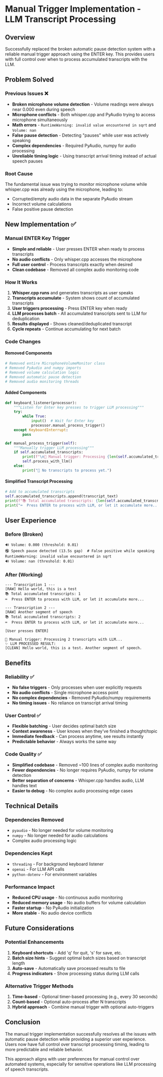# Manual Trigger Implementation - LLM Transcript Processing

## Overview

Successfully replaced the broken automatic pause detection system with a reliable manual trigger approach using the ENTER key. This provides users with full control over when to process accumulated transcripts with the LLM.

## Problem Solved

### Previous Issues ❌
- **Broken microphone volume detection** - Volume readings were always near 0.000 even during speech
- **Microphone conflicts** - Both whisper.cpp and PyAudio trying to access microphone simultaneously
- **Math errors** - `RuntimeWarning: invalid value encountered in sqrt` and `Volume: nan`
- **False pause detection** - Detecting "pauses" while user was actively speaking
- **Complex dependencies** - Required PyAudio, numpy for audio processing
- **Unreliable timing logic** - Using transcript arrival timing instead of actual speech pauses

### Root Cause
The fundamental issue was trying to monitor microphone volume while whisper.cpp was already using the microphone, leading to:
- Corrupted/empty audio data in the separate PyAudio stream
- Incorrect volume calculations
- False positive pause detection

## New Implementation ✅

### Manual ENTER Key Trigger
- **Simple and reliable** - User presses ENTER when ready to process transcripts
- **No audio conflicts** - Only whisper.cpp accesses the microphone
- **Full user control** - Process transcripts exactly when desired
- **Clean codebase** - Removed all complex audio monitoring code

### How It Works

1. **Whisper.cpp runs** and generates transcripts as user speaks
2. **Transcripts accumulate** - System shows count of accumulated transcripts
3. **User triggers processing** - Press ENTER key when ready
4. **LLM processes batch** - All accumulated transcripts sent to LLM for deduplication
5. **Results displayed** - Shows cleaned/deduplicated transcript
6. **Cycle repeats** - Continue accumulating for next batch

### Code Changes

#### Removed Components
```python
# Removed entire MicrophoneVolumeMonitor class
# Removed PyAudio and numpy imports
# Removed volume calculation logic
# Removed automatic pause detection
# Removed audio monitoring threads
```

#### Added Components
```python
def keyboard_listener(processor):
    """Listen for Enter key presses to trigger LLM processing"""
    try:
        while True:
            input()  # Wait for Enter key
            processor.manual_process_trigger()
    except KeyboardInterrupt:
        pass

def manual_process_trigger(self):
    """Manually trigger LLM processing"""
    if self.accumulated_transcripts:
        print(f"\n🤖 Manual trigger: Processing {len(self.accumulated_transcripts)} transcripts with LLM...")
        self.process_with_llm()
    else:
        print("📝 No transcripts to process yet.")
```

#### Simplified Transcript Processing
```python
# Add to accumulated transcripts
self.accumulated_transcripts.append(transcript_text)
print(f"📚 Total accumulated transcripts: {len(self.accumulated_transcripts)}")
print("⌨️  Press ENTER to process with LLM, or let it accumulate more...")
```

## User Experience

### Before (Broken)
```
🔊 Volume: 0.000 (threshold: 0.01)
🔇 Speech pause detected (13.5s gap)  # False positive while speaking
RuntimeWarning: invalid value encountered in sqrt
🔊 Volume: nan (threshold: 0.01)
```

### After (Working)
```
--- Transcription 1 ---
[RAW] Hello world, this is a test
📚 Total accumulated transcripts: 1
⌨️  Press ENTER to process with LLM, or let it accumulate more...

--- Transcription 2 ---
[RAW] Another segment of speech
📚 Total accumulated transcripts: 2
⌨️  Press ENTER to process with LLM, or let it accumulate more...

[User presses ENTER]

🤖 Manual trigger: Processing 2 transcripts with LLM...
✨ LLM PROCESSED RESULT:
[CLEAN] Hello world, this is a test. Another segment of speech.
```

## Benefits

### Reliability ✅
- **No false triggers** - Only processes when user explicitly requests
- **No audio conflicts** - Single microphone access point
- **No complex dependencies** - Removed PyAudio/numpy requirements
- **No timing issues** - No reliance on transcript arrival timing

### User Control ✅
- **Flexible batching** - User decides optimal batch size
- **Context awareness** - User knows when they've finished a thought/topic
- **Immediate feedback** - Can process anytime, see results instantly
- **Predictable behavior** - Always works the same way

### Code Quality ✅
- **Simplified codebase** - Removed ~100 lines of complex audio monitoring
- **Fewer dependencies** - No longer requires PyAudio, numpy for volume detection
- **Better separation of concerns** - Whisper.cpp handles audio, LLM handles text
- **Easier to debug** - No complex audio processing edge cases

## Technical Details

### Dependencies Removed
- `pyaudio` - No longer needed for volume monitoring
- `numpy` - No longer needed for audio calculations
- Complex audio processing logic

### Dependencies Kept
- `threading` - For background keyboard listener
- `openai` - For LLM API calls
- `python-dotenv` - For environment variables

### Performance Impact
- **Reduced CPU usage** - No continuous audio monitoring
- **Reduced memory usage** - No audio buffers for volume calculation
- **Faster startup** - No PyAudio initialization
- **More stable** - No audio device conflicts

## Future Considerations

### Potential Enhancements
1. **Keyboard shortcuts** - Add 'q' for quit, 's' for save, etc.
2. **Batch size hints** - Suggest optimal batch sizes based on transcript length
3. **Auto-save** - Automatically save processed results to file
4. **Progress indicators** - Show processing status during LLM calls

### Alternative Trigger Methods
1. **Time-based** - Optional timer-based processing (e.g., every 30 seconds)
2. **Count-based** - Optional auto-process after N transcripts
3. **Hybrid approach** - Combine manual trigger with optional auto-triggers

## Conclusion

The manual trigger implementation successfully resolves all the issues with automatic pause detection while providing a superior user experience. Users now have full control over transcript processing timing, leading to more predictable and reliable behavior.

This approach aligns with user preferences for manual control over automated systems, especially for sensitive operations like LLM processing of speech transcripts.
